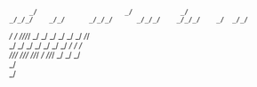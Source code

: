                                                                    
         _/                      _/            _/                  
    _/_/_/    _/_/      _/_/_/      _/_/_/    _/_/_/    _/  _/_/   
 _/    _/  _/_/_/_/  _/        _/  _/    _/  _/    _/  _/_/        
_/    _/  _/        _/        _/  _/    _/  _/    _/  _/           
 _/_/_/    _/_/_/    _/_/_/  _/  _/_/_/    _/    _/  _/            
                                _/                                 
                               _/                                  
